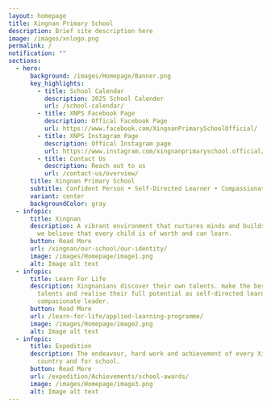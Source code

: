 ```yaml
---
layout: homepage
title: Xingnan Primary School
description: Brief site description here
image: /images/xnlogo.png
permalink: /
notification: ""
sections:
  - hero:
      background: /images/Homepage/Banner.png
      key_highlights:
        - title: School Calendar
          description: 2025 School Calender
          url: /school-calendar/
        - title: XNPS Facebook Page
          description: Offical Facebook Page
          url: https://www.facebook.com/XingnanPrimarySchoolOfficial/
        - title: XNPS Instagram Page
          description: Offical Instagram page
          url: https://www.instagram.com/xingnanprimaryschool.official/?hl=en
        - title: Contact Us
          description: Reach out to us
          url: /contact-us/overview/
      title: Xingnan Primary School
      subtitle: Confident Person • Self-Directed Learner • Compassionate Leader
      variant: center
      backgroundColor: gray
  - infopic:
      title: Xingnan
      description: A vibrant environment that nurtures minds and builds character as
        we believe that every child is of worth and can learn.
      button: Read More
      url: /xingnan/our-school/our-identity/
      image: /images/Homepage/image1.png
      alt: Image alt text
  - infopic:
      title: Learn For Life
      description: Xingnanians discover their own talents. make the best of their
        talents and realise their full potential as self-directed learners and
        compasionate leader.
      button: Read More
      url: /learn-for-life/applied-learning-programme/
      image: /images/Homepage/image2.png
      alt: Image alt text
  - infopic:
      title: Expedition
      description: The endeavour, hard work and achievement of every Xingnanian is for
        country and for school.
      button: Read More
      url: /expedition/Achievements/school-awards/
      image: /images/Homepage/image3.png
      alt: Image alt text
---
```

